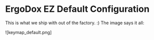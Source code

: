 # ErgoDox EZ Default Configuration

This is what we ship with out of the factory. :) The image says it all:

![keymap_default.png]

